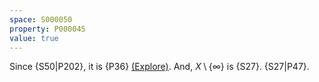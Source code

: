 ```yaml
---
space: S000050
property: P000045
value: true
---
```


Since {S50|P202}, it is
{P36} [(Explore)](https://topology.pi-base.org/spaces?q=Has+a+point+with+a+unique+neighborhood+%2B+not+Connected).
And, $X\setminus\{\infty\}$ is {S27}. {S27|P47}.
